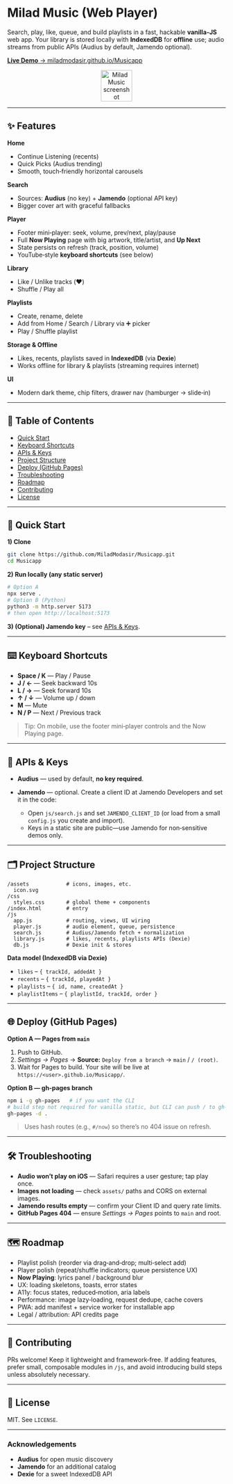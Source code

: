 # Milad Music (Web Player)

Search, play, like, queue, and build playlists in a fast, hackable **vanilla‑JS** web app. Your library is stored locally with **IndexedDB** for **offline** use; audio streams from public APIs (Audius by default, Jamendo optional).

[**Live Demo** → miladmodasir.github.io/Musicapp](https://miladmodasir.github.io/Musicapp/)

<p align="center">
  <img alt="Milad Music screenshot" src="assets/icon.svg" width="72" />
</p>

---

## ✨ Features

**Home**

* Continue Listening (recents)
* Quick Picks (Audius trending)
* Smooth, touch‑friendly horizontal carousels

**Search**

* Sources: **Audius** (no key) + **Jamendo** (optional API key)
* Bigger cover art with graceful fallbacks

**Player**

* Footer mini‑player: seek, volume, prev/next, play/pause
* Full **Now Playing** page with big artwork, title/artist, and **Up Next**
* State persists on refresh (track, position, volume)
* YouTube‑style **keyboard shortcuts** (see below)

**Library**

* Like / Unlike tracks (❤️)
* Shuffle / Play all

**Playlists**

* Create, rename, delete
* Add from Home / Search / Library via ➕ picker
* Play / Shuffle playlist

**Storage & Offline**

* Likes, recents, playlists saved in **IndexedDB** (via **Dexie**)
* Works offline for library & playlists (streaming requires internet)

**UI**

* Modern dark theme, chip filters, drawer nav (hamburger → slide‑in)

---

## 🧭 Table of Contents

* [Quick Start](#-quick-start)
* [Keyboard Shortcuts](#-keyboard-shortcuts)
* [APIs & Keys](#-apis--keys)
* [Project Structure](#-project-structure)
* [Deploy (GitHub Pages)](#-deploy-github-pages)
* [Troubleshooting](#-troubleshooting)
* [Roadmap](#-roadmap)
* [Contributing](#-contributing)
* [License](#-license)

---

## 🚀 Quick Start

**1) Clone**

```bash
git clone https://github.com/MiladModasir/Musicapp.git
cd Musicapp
```

**2) Run locally (any static server)**

```bash
# Option A
npx serve .
# Option B (Python)
python3 -m http.server 5173
# then open http://localhost:5173
```

**3) (Optional) Jamendo key** – see [APIs & Keys](#-apis--keys).

---

## ⌨️ Keyboard Shortcuts

* **Space / K** — Play / Pause
* **J / ←** — Seek backward 10s
* **L / →** — Seek forward 10s
* **↑ / ↓** — Volume up / down
* **M** — Mute
* **N / P** — Next / Previous track

> Tip: On mobile, use the footer mini‑player controls and the Now Playing page.

---

## 🔑 APIs & Keys

* **Audius** — used by default, **no key required**.
* **Jamendo** — optional. Create a client ID at Jamendo Developers and set it in the code:

  * Open `js/search.js` and set `JAMENDO_CLIENT_ID` (or load from a small `config.js` you create and import).
  * Keys in a static site are public—use Jamendo for non‑sensitive demos only.

---

## 🗂 Project Structure

```
/assets            # icons, images, etc.
  icon.svg
/css
  styles.css       # global theme + components
/index.html        # entry
/js
  app.js           # routing, views, UI wiring
  player.js        # audio element, queue, persistence
  search.js        # Audius/Jamendo fetch + normalization
  library.js       # likes, recents, playlists APIs (Dexie)
  db.js            # Dexie init & stores
```

**Data model (IndexedDB via Dexie)**

* `likes` – `{ trackId, addedAt }`
* `recents` – `{ trackId, playedAt }`
* `playlists` – `{ id, name, createdAt }`
* `playlistItems` – `{ playlistId, trackId, order }`

---

## 🌐 Deploy (GitHub Pages)

**Option A — Pages from `main`**

1. Push to GitHub.
2. *Settings → Pages* → **Source:** `Deploy from a branch` → `main` / `/ (root)`.
3. Wait for Pages to build. Your site will be live at `https://<user>.github.io/Musicapp/`.

**Option B — gh‑pages branch**

```bash
npm i -g gh-pages   # if you want the CLI
# build step not required for vanilla static, but CLI can push / to gh-pages
gh-pages -d .
```

> Uses hash routes (e.g., `#/now`) so there’s no 404 issue on refresh.

---

## 🛠 Troubleshooting

* **Audio won’t play on iOS** — Safari requires a user gesture; tap play once.
* **Images not loading** — check `assets/` paths and CORS on external images.
* **Jamendo results empty** — confirm your Client ID and query rate limits.
* **GitHub Pages 404** — ensure *Settings → Pages* points to `main` and root.

---

## 🗺 Roadmap

* Playlist polish (reorder via drag‑and‑drop; multi‑select add)
* Player polish (repeat/shuffle indicators; queue persistence UX)
* **Now Playing**: lyrics panel / background blur
* UX: loading skeletons, toasts, error states
* A11y: focus states, reduced‑motion, aria labels
* Performance: image lazy‑loading, request dedupe, cache covers
* PWA: add manifest + service worker for installable app
* Legal / attribution: API credits page

---

## 🤝 Contributing

PRs welcome! Keep it lightweight and framework‑free. If adding features, prefer small, composable modules in `/js`, and avoid introducing build steps unless absolutely necessary.

---

## 📄 License

MIT. See `LICENSE`.

---

### Acknowledgements

* **Audius** for open music discovery
* **Jamendo** for an additional catalog
* **Dexie** for a sweet IndexedDB API
